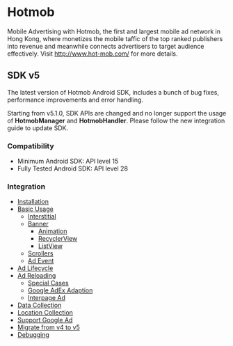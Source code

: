 # Hotmob
Mobile Advertising with Hotmob, the first and largest mobile ad network in Hong Kong, where monetizes the mobile taffic of the top ranked publishers into revenue and meanwhile connects advertisers to target audience effectively.
Visit http://www.hot-mob.com/ for more details.

## SDK v5
The latest version of Hotmob Android SDK, includes a bunch of bug fixes, performance improvements and error handling.

Starting from v5.1.0, SDK APIs are changed and no longer support the usage of **HotmobManager** and **HotmobHandler**. Please follow the new integration guide to update SDK.

### Compatibility
* Minimum Android SDK: API level 15
* Fully Tested Android SDK: API level 28

### Integration
* [Installation](https://github.com/hotmobmobile/hotmob-android-sdk/wiki/Installation-v5)
* [Basic Usage](https://github.com/hotmobmobile/hotmob-android-sdk/wiki/Basic-Usage-v5)
  * [Interstitial](https://github.com/hotmobmobile/hotmob-android-sdk/wiki/Basic-Usage-v5#interstitial)
  * [Banner](https://github.com/hotmobmobile/hotmob-android-sdk/wiki/Basic-Usage-v5#banner)
    * [Animation](https://github.com/hotmobmobile/hotmob-android-sdk/wiki/Basic-Usage-v5#animation)
    * [RecyclerView](https://github.com/hotmobmobile/hotmob-android-sdk/wiki/Basic-Usage-v5#recyclerview)
    * [ListView](https://github.com/hotmobmobile/hotmob-android-sdk/wiki/Basic-Usage-v5#listview)
  * [Scrollers](https://github.com/hotmobmobile/hotmob-android-sdk/wiki/Basic-Usage-v5#scrollers)
  * [Ad Event](https://github.com/hotmobmobile/hotmob-android-sdk/wiki/Basic-Usage-v5#ad-event-listener)
* [Ad Lifecycle](https://github.com/hotmobmobile/hotmob-android-sdk/wiki/Ad-Lifecycle-v5)
* [Ad Reloading](https://github.com/hotmobmobile/hotmob-android-sdk/wiki/Ad-Reloading-v5)
  * [Special Cases](https://github.com/hotmobmobile/hotmob-android-sdk/wiki/Special-Cases-Handling-v5)
  * [Google AdEx Adaption](https://github.com/hotmobmobile/hotmob-android-sdk/wiki/Google-AdEx-Adaption)
  * [Interpage Ad](https://github.com/hotmobmobile/hotmob-android-sdk/wiki/Interpage-Ad)
* [Data Collection](https://github.com/hotmobmobile/hotmob-android-sdk/wiki/Data-Collection-v5)
* [Location Collection](https://github.com/hotmobmobile/hotmob-android-sdk/wiki/Location-Collection-v5)
* [Support Google Ad](https://github.com/hotmobmobile/hotmob-android-sdk/wiki/Support-Google-Ad)
* [Migrate from v4 to v5](https://github.com/hotmobmobile/hotmob-android-sdk/wiki/Migrate-from-v4-to-v5)
* [Debugging](https://github.com/hotmobmobile/hotmob-android-sdk/wiki/Debugging-v5)